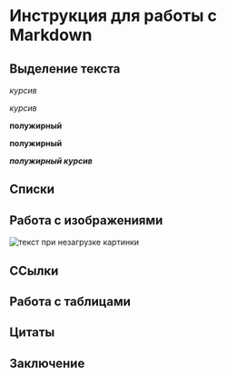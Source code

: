 # Инструкция для работы с Markdown

## Выделение текста

*курсив*

_курсив_

**полужирный**

__полужирный__

*__полужирный курсив__*

## Списки

## Работа с изображениями

![текст при незагрузке картинки](Night.jpg)

## ССылки

## Работа с таблицами

## Цитаты 

## Заключение